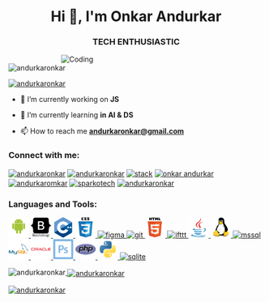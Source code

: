 
<h1 align="center">Hi 👋, I'm Onkar Andurkar</h1>
<h3 align="center">TECH ENTHUSIASTIC</h3>
<img align="right" alt="Coding" width="400" src="https://media1.giphy.com/media/qgQUggAC3Pfv687qPC/giphy.gif?cid=790b7611a628a0a423c10a65b1db0e95d6e966ccd7e1167c&rid=giphy.gif&ct=g" >

<p align="left"> <img src="https://komarev.com/ghpvc/?username=andurkaronkar&label=Profile%20views&color=0e75b6&style=flat" alt="andurkaronkar" /> </p>

<p align="left"> <a href="https://twitter.com/andurkaronkar" target="blank"><img src="https://img.shields.io/twitter/follow/andurkaronkar?logo=twitter&style=for-the-badge" alt="andurkaronkar" /></a> </p>

- 🔭 I’m currently working on **JS**

- 🌱 I’m currently learning **in AI & DS**


- 📫 How to reach me **andurkaronkar@gmail.com**


<h3 align="left">Connect with me:</h3>
<p align="left">
<a href="https://twitter.com/andurkaronkar" target="blank"><img align="center" src="https://raw.githubusercontent.com/rahuldkjain/github-profile-readme-generator/master/src/images/icons/Social/twitter.svg" alt="andurkaronkar" height="30" width="40" /></a>
<a href="https://linkedin.com/in/onkar-andurkar-5291261a1" target="blank"><img align="center" src="https://raw.githubusercontent.com/rahuldkjain/github-profile-readme-generator/master/src/images/icons/Social/linked-in-alt.svg" alt="andurkaronkar" height="30" width="40" /></a>
<a href="https://stackoverflow.com/users/20872065" target="blank"><img align="center" src="https://raw.githubusercontent.com/rahuldkjain/github-profile-readme-generator/master/src/images/icons/Social/stack-overflow.svg" alt="stack" height="30" width="40" /></a>
<a href="https://fb.com/onkar andurkar" target="blank"><img align="center" src="https://raw.githubusercontent.com/rahuldkjain/github-profile-readme-generator/master/src/images/icons/Social/facebook.svg" alt="onkar andurkar" height="30" width="40" /></a>
<a href="https://instagram.com/andurkaromkar" target="blank"><img align="center" src="https://raw.githubusercontent.com/rahuldkjain/github-profile-readme-generator/master/src/images/icons/Social/instagram.svg" alt="andurkaromkar" height="30" width="40" /></a>
<a href="https://www.youtube.com/c/sparkotech" target="blank"><img align="center" src="https://raw.githubusercontent.com/rahuldkjain/github-profile-readme-generator/master/src/images/icons/Social/youtube.svg" alt="sparkotech" height="30" width="40" /></a>
<a href="https://www.hackerrank.com/andurkaronkar" target="blank"><img align="center" src="https://raw.githubusercontent.com/rahuldkjain/github-profile-readme-generator/master/src/images/icons/Social/hackerrank.svg" alt="andurkaronkar" height="30" width="40" /></a>
</p>

<h3 align="left">Languages and Tools:</h3>
<p align="left"> <a href="https://developer.android.com" target="_blank" rel="noreferrer"> <img src="https://raw.githubusercontent.com/devicons/devicon/master/icons/android/android-original-wordmark.svg" alt="android" width="40" height="40"/> </a> <a href="https://getbootstrap.com" target="_blank" rel="noreferrer"> <img src="https://raw.githubusercontent.com/devicons/devicon/master/icons/bootstrap/bootstrap-plain-wordmark.svg" alt="bootstrap" width="40" height="40"/> </a> <a href="https://www.w3schools.com/cpp/" target="_blank" rel="noreferrer"> <img src="https://raw.githubusercontent.com/devicons/devicon/master/icons/cplusplus/cplusplus-original.svg" alt="cplusplus" width="40" height="40"/> </a> <a href="https://www.w3schools.com/css/" target="_blank" rel="noreferrer"> <img src="https://raw.githubusercontent.com/devicons/devicon/master/icons/css3/css3-original-wordmark.svg" alt="css3" width="40" height="40"/> </a> <a href="https://www.figma.com/" target="_blank" rel="noreferrer"> <img src="https://www.vectorlogo.zone/logos/figma/figma-icon.svg" alt="figma" width="40" height="40"/> </a> <a href="https://git-scm.com/" target="_blank" rel="noreferrer"> <img src="https://www.vectorlogo.zone/logos/git-scm/git-scm-icon.svg" alt="git" width="40" height="40"/> </a> <a href="https://www.w3.org/html/" target="_blank" rel="noreferrer"> <img src="https://raw.githubusercontent.com/devicons/devicon/master/icons/html5/html5-original-wordmark.svg" alt="html5" width="40" height="40"/> </a> <a href="https://ifttt.com/" target="_blank" rel="noreferrer"> <img src="https://www.vectorlogo.zone/logos/ifttt/ifttt-ar21.svg" alt="ifttt" width="40" height="40"/> </a> <a href="https://www.java.com" target="_blank" rel="noreferrer"> <img src="https://raw.githubusercontent.com/devicons/devicon/master/icons/java/java-original.svg" alt="java" width="40" height="40"/> </a> <a href="https://www.linux.org/" target="_blank" rel="noreferrer"> <img src="https://raw.githubusercontent.com/devicons/devicon/master/icons/linux/linux-original.svg" alt="linux" width="40" height="40"/> </a> <a href="https://www.microsoft.com/en-us/sql-server" target="_blank" rel="noreferrer"> <img src="https://www.svgrepo.com/show/303229/microsoft-sql-server-logo.svg" alt="mssql" width="40" height="40"/> </a> <a href="https://www.mysql.com/" target="_blank" rel="noreferrer"> <img src="https://raw.githubusercontent.com/devicons/devicon/master/icons/mysql/mysql-original-wordmark.svg" alt="mysql" width="40" height="40"/> </a> <a href="https://www.oracle.com/" target="_blank" rel="noreferrer"> <img src="https://raw.githubusercontent.com/devicons/devicon/master/icons/oracle/oracle-original.svg" alt="oracle" width="40" height="40"/> </a> <a href="https://www.photoshop.com/en" target="_blank" rel="noreferrer"> <img src="https://raw.githubusercontent.com/devicons/devicon/master/icons/photoshop/photoshop-line.svg" alt="photoshop" width="40" height="40"/> </a> <a href="https://www.php.net" target="_blank" rel="noreferrer"> <img src="https://raw.githubusercontent.com/devicons/devicon/master/icons/php/php-original.svg" alt="php" width="40" height="40"/> </a> <a href="https://www.python.org" target="_blank" rel="noreferrer"> <img src="https://raw.githubusercontent.com/devicons/devicon/master/icons/python/python-original.svg" alt="python" width="40" height="40"/> </a> <a href="https://www.sqlite.org/" target="_blank" rel="noreferrer"> <img src="https://www.vectorlogo.zone/logos/sqlite/sqlite-icon.svg" alt="sqlite" width="40" height="40"/> </p>

<p><img align="left" src="https://github-readme-stats.vercel.app/api/top-langs?username=andurkaromkar&show_icons=true&locale=en&layout=compact" alt="andurkaronkar" /></p>

<p>&nbsp;<img align="center" src="https://github-readme-stats.vercel.app/api?username=andurkaromkar&show_icons=true&locale=en" alt="andurkaronkar" /></p>

<p><img align="center" src="https://github-readme-streak-stats.herokuapp.com/?user=andurkaromkar&" alt="andurkaronkar" /></p>
